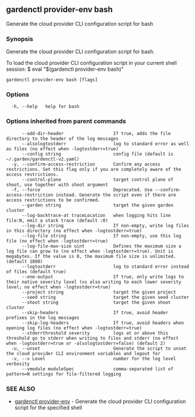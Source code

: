 ## gardenctl provider-env bash

Generate the cloud provider CLI configuration script for bash

### Synopsis

Generate the cloud provider CLI configuration script for bash.

To load the cloud provider CLI configuration script in your current shell session:
$ eval "$(gardenctl provider-env bash)"


```
gardenctl provider-env bash [flags]
```

### Options

```
  -h, --help   help for bash
```

### Options inherited from parent commands

```
      --add-dir-header                   If true, adds the file directory to the header of the log messages
      --alsologtostderr                  log to standard error as well as files (no effect when -logtostderr=true)
      --config string                    config file (default is ~/.garden/gardenctl-v2.yaml)
  -y, --confirm-access-restriction       Confirm any access restrictions. Set this flag only if you are completely aware of the access restrictions.
      --control-plane                    target control plane of shoot, use together with shoot argument
  -f, --force                            Deprecated. Use --confirm-access-restriction instead. Generate the script even if there are access restrictions to be confirmed.
      --garden string                    target the given garden cluster
      --log-backtrace-at traceLocation   when logging hits line file:N, emit a stack trace (default :0)
      --log-dir string                   If non-empty, write log files in this directory (no effect when -logtostderr=true)
      --log-file string                  If non-empty, use this log file (no effect when -logtostderr=true)
      --log-file-max-size uint           Defines the maximum size a log file can grow to (no effect when -logtostderr=true). Unit is megabytes. If the value is 0, the maximum file size is unlimited. (default 1800)
      --logtostderr                      log to standard error instead of files (default true)
      --one-output                       If true, only write logs to their native severity level (vs also writing to each lower severity level; no effect when -logtostderr=true)
      --project string                   target the given project
      --seed string                      target the given seed cluster
      --shoot string                     target the given shoot cluster
      --skip-headers                     If true, avoid header prefixes in the log messages
      --skip-log-headers                 If true, avoid headers when opening log files (no effect when -logtostderr=true)
      --stderrthreshold severity         logs at or above this threshold go to stderr when writing to files and stderr (no effect when -logtostderr=true or -alsologtostderr=false) (default 2)
  -u, --unset                            Generate the script to unset the cloud provider CLI environment variables and logout for 
  -v, --v Level                          number for the log level verbosity
      --vmodule moduleSpec               comma-separated list of pattern=N settings for file-filtered logging
```

### SEE ALSO

* [gardenctl provider-env](gardenctl_provider-env.md)	 - Generate the cloud provider CLI configuration script for the specified shell

